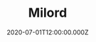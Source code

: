---
title: Milord
status: Published
date: 2020-07-01T12:00:00.000Z
text: |-
  Jen pojďte sem, pane,\
  sem ke mně ke stolu.\
  Když pršet nepřestane,\
  budem tu spolu.

  Dejte si říct, pane,\
  já nechci tulit se,\
  nic se vám nestane,\
  i když jsem z ulice.

  Na srdci svém, pane,\
  váš pyšný žal chci skrýt,\
  vždyť srdce mé je plané,\
  slyšíte je bít?

  Když potkala jsem vás,\
  byl večer mlhavý.\
  Já slyšela váš hlas,\
  byl pyšný jako vy.

  Ne, já se nedivím,\
  vždyť byl jste jako král\
  v raglánu šedivým,\
  ten, pane, asi stál!

  A pod raglánem frak\
  a slečnu pod paží,\
  můj bože, krásnou tak,\
  že to až uráží.

  Allez venez! Milord\
  Vous asseoir à ma table\
  Il fait si froid dehors\
  Ici, c'est confortable

  Laissez-vous faire, Milord\
  Et prenez bien vos aises\
  Vos peines sur mon coeur\
  Et vos pieds sur une chaise

  Je vous connais, Milord\
  Vous ne m'avez jamais vue\
  Je ne suis qune fille du port\
  Un ombre de la rue...

  Ta da da da..
---